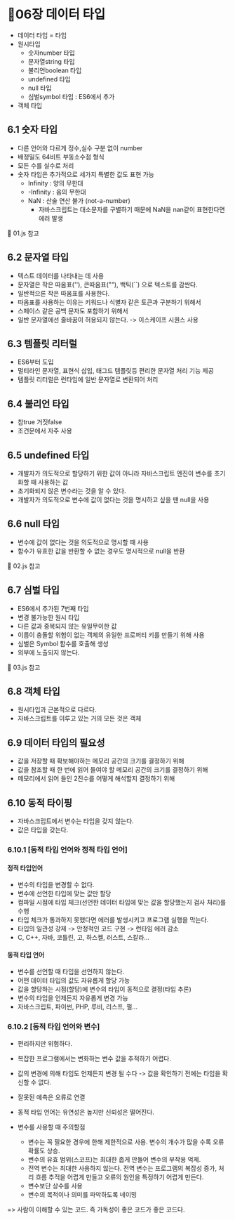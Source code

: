 # 🌵06장 데이터 타입

- 데이터 타입 = 타입
- 원시타입
  - 숫자number 타입
  - 문자열string 타입
  - 불리언boolean 타입
  - undefined 타입
  - null 타입
  - 심벌symbol 타입 : ES6에서 추가
- 객체 타입

## 6.1 숫자 타입

- 다른 언어와 다르게 정수,실수 구분 없이 number
- 배정밀도 64비트 부동소수점 형식
- 모든 수를 실수로 처리
- 숫자 타입은 추가적으로 세가지 특별한 값도 표현 가능
  - Infinity : 양의 무한대
  - -Infinity : 음의 무한대
  - NaN : 산술 연산 불가 (not-a-number)
    - 자바스크립트는 대소문자를 구별하기 때문에 NaN을 nan같이 표현한다면 에러 발생

🚀 01.js 참고

## 6.2 문자열 타입

- 텍스트 데이터를 나타내는 데 사용
- 문자열은 작은 따옴표(''), 큰따옴표(""), 백틱(``) 으로 텍스트를 감싼다.
- 일반적으론 작은 따옴표를 사용한다.
- 따옴표를 사용하는 이유는 키워드나 식별자 같은 토큰과 구분하기 위해서
- 스페이스 같은 공백 문자도 포함하기 위해서
- 일반 문자열에선 줄바꿈이 허용되지 않는다. -> 이스케이프 시퀀스 사용

## 6.3 템플릿 리터럴

- ES6부터 도입
- 멀티라인 문자열, 표현식 삽입, 태그드 템플릿등 편리한 문자열 처리 기능 제공
- 템플릿 리터럴은 런타임에 일반 문자열로 변환되어 처리

## 6.4 불리언 타입

- 참true 거짓false
- 조건문에서 자주 사용

## 6.5 undefined 타입

- 개발자가 의도적으로 할당하기 위한 값이 아니라 자바스크립트 엔진이 변수를 초기화할 때 사용하는 값
- 초기화되지 않은 변수라는 것을 알 수 있다.
- 개발자가 의도적으로 변수에 값이 없다는 것을 명시하고 싶을 땐 null을 사용

## 6.6 null 타입

- 변수에 값이 없다는 것을 의도적으로 명시할 때 사용
- 함수가 유효한 값을 반환할 수 없는 경우도 명시적으로 null을 반환

🚀 02.js 참고

## 6.7 심벌 타입

- ES6에서 추가된 7번째 타입
- 변경 불가능한 원시 타입
- 다른 값과 중복되지 않는 유일무이한 값
- 이름이 충돌할 위험이 없는 객체의 유일한 프로퍼티 키를 만들기 위해 사용
- 심벌은 Symbol 함수를 호출해 생성
- 외부에 노출되지 않는다.

🚀 03.js 참고

## 6.8 객체 타입

- 원시타입과 근본적으로 다르다.
- 자바스크립트를 이루고 있는 거의 모든 것은 객체

## 6.9 데이터 타입의 필요성

- 값을 저장할 때 확보해야하는 메모리 공간의 크기를 결정하기 위해
- 값을 참조할 때 한 번에 읽어 들여야 할 메모리 공간의 크기를 결정하기 위해
- 메모리에서 읽어 들인 2진수를 어떻게 해석할지 결정하기 위해

## 6.10 동적 타이핑

- 자바스크립트에서 변수는 타입을 갖지 않는다.
- 값은 타입을 갖는다.

### 6.10.1 [동적 타입 언어와 정적 타입 언어]

#### 정적 타입언어

- 변수의 타입을 변경할 수 없다.
- 변수에 선언한 타입에 맞는 값만 할당
- 컴파일 시점에 타입 체크(선언한 데이터 타입에 맞는 값을 할당했는지 검사 처리)를 수행
- 타입 체크가 통과하지 못했다면 에러를 발생시키고 프로그램 실행을 막는다.
- 타입의 일관성 강제 -> 안정적인 코드 구현 -> 런타임 에러 감소
- C, C++, 자바, 코틀린, 고, 하스켈, 러스트, 스칼라...

#### 동적 타입 언어

- 변수를 선언할 때 타입을 선언하지 않는다.
- 어떤 데이터 타입의 값도 자유롭게 할당 가능
- 값을 할당하는 시점(할당)에 변수의 타입이 동적으로 결정(타입 추론)
- 변수의 타입을 언제든지 자유롭게 변경 가능
- 자바스크립트, 파이썬, PHP, 루비, 리스프, 펄...

### 6.10.2 [동적 타입 언어와 변수]

- 편리하지만 위험하다.
- 복잡한 프로그램에서는 변화하는 변수 값을 추적하기 어렵다.
- 값의 변경에 의해 타입도 언제든지 변경 될 수다 -> 값을 확인하기 전에는 타입을 확신할 수 없다.
- 잘못된 예측은 오류로 연결
- 동적 타입 언어는 유연성은 높지만 신뢰성은 떨어진다.

- 변수를 사용할 때 주의할점
  - 변수는 꼭 필요한 경우에 한해 제한적으로 사용. 변수의 개수가 많을 수록 오류 확률도 상승.
  - 변수의 유효 범위(스코프)는 최대한 좁게 만들어 변수의 부작용 억제.
  - 전역 변수는 최대한 사용하지 않는다. 전역 변수는 프로그램의 복잡성 증가, 처리 흐름 추적을 어렵게 만들고 오류의 원인을 특정하기 어렵게 만든다.
  - 변수보단 상수를 사용
  - 변수의 목적이나 의미를 파악하도록 네이밍

=> 사람이 이해할 수 있는 코드. 즉 가독성이 좋은 코드가 좋은 코드다.
